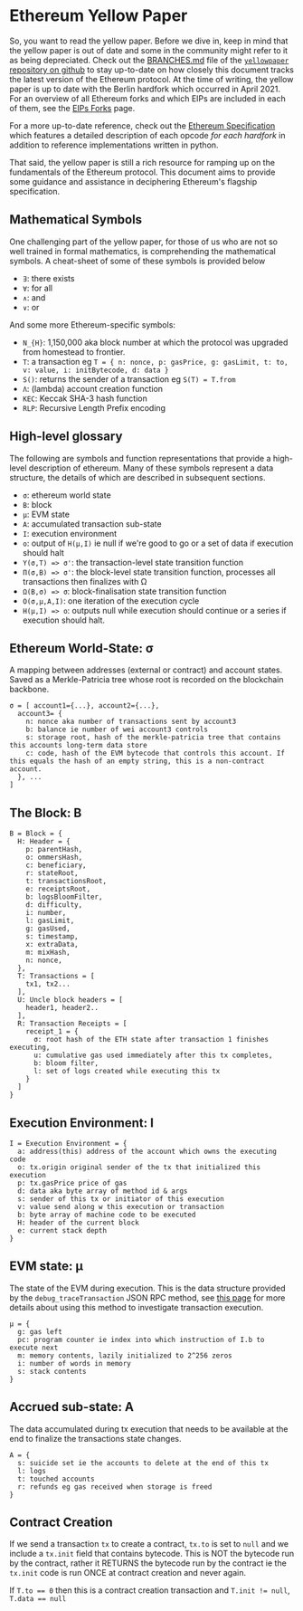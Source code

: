 # Ethereum Yellow Paper

So, you want to read the yellow paper. Before we dive in, keep in mind that the yellow paper is out of date and some in the community might refer to it as being depreciated. Check out the [BRANCHES.md](https://github.com/ethereum/yellowpaper/blob/master/BRANCHES.md) file of the [`yellowpaper` repository on github](https://github.com/ethereum/yellowpaper) to stay up-to-date on how closely this document tracks the latest version of the Ethereum protocol. At the time of writing, the yellow paper is up to date with the Berlin hardfork which occurred in April 2021. For an overview of all Ethereum forks and which EIPs are included in each of them, see the [EIPs Forks](./eips_forks.md) page.

For a more up-to-date reference, check out the [Ethereum Specification](https://ethereum.github.io/execution-specs/autoapi/ethereum/) which features a detailed description of each opcode _for each hardfork_ in addition to reference implementations written in python.

That said, the yellow paper is still a rich resource for ramping up on the fundamentals of the Ethereum protocol. This document aims to provide some guidance and assistance in deciphering Ethereum's flagship specification.

## Mathematical Symbols

One challenging part of the yellow paper, for those of us who are not so well trained in formal mathematics, is comprehending the mathematical symbols. A cheat-sheet of some of these symbols is provided below

- `∃`: there exists
- `∀`: for all
- `∧`: and
- `∨`: or

And some more Ethereum-specific symbols:

- `N_{H}`: 1,150,000 aka block number at which the protocol was upgraded from homestead to frontier.
- `T`: a transaction eg `T = { n: nonce, p: gasPrice, g: gasLimit, t: to, v: value, i: initBytecode, d: data }`
- `S()`: returns the sender of a transaction eg `S(T) = T.from`
- `Λ`: (lambda) account creation function
- `KEC`: Keccak SHA-3 hash function
- `RLP`: Recursive Length Prefix encoding

## High-level glossary

The following are symbols and function representations that provide a high-level description of ethereum. Many of these symbols represent a data structure, the details of which are described in subsequent sections.

- `σ`: ethereum world state
- `B`: block
- `μ`: EVM state
- `A`: accumulated transaction sub-state
- `I`: execution environment
- `o`: output of `H(μ,I)` ie null if we're good to go or a set of data if execution should halt
- `Υ(σ,T) => σ'`: the transaction-level state transition function
- `Π(σ,B) => σ'`: the block-level state transition function, processes all transactions then finalizes with Ω
- `Ω(B,σ) => σ`: block-finalisation state transition function
- `O(σ,μ,A,I)`: one iteration of the execution cycle
- `H(μ,I) => o`: outputs null while execution should continue or a series if execution should halt.

## Ethereum World-State: σ

A mapping between addresses (external or contract) and account states. Saved as a Merkle-Patricia tree whose root is recorded on the blockchain backbone.

```
σ = [ account1={...}, account2={...},
  account3= {
    n: nonce aka number of transactions sent by account3
    b: balance ie number of wei account3 controls
    s: storage root, hash of the merkle-patricia tree that contains this accounts long-term data store
    c: code, hash of the EVM bytecode that controls this account. If this equals the hash of an empty string, this is a non-contract account.
  }, ...
]
```

## The Block: B

```
B = Block = {
  H: Header = {
    p: parentHash,
    o: ommersHash,
    c: beneficiary,
    r: stateRoot,
    t: transactionsRoot,
    e: receiptsRoot,
    b: logsBloomFilter,
    d: difficulty,
    i: number,
    l: gasLimit,
    g: gasUsed,
    s: timestamp,
    x: extraData,
    m: mixHash,
    n: nonce,
  },
  T: Transactions = [
    tx1, tx2...
  ],
  U: Uncle block headers = [
    header1, header2..
  ],
  R: Transaction Receipts = [
    receipt_1 = {
      σ: root hash of the ETH state after transaction 1 finishes executing,
      u: cumulative gas used immediately after this tx completes,
      b: bloom filter,
      l: set of logs created while executing this tx
    }
  ]
}
```

## Execution Environment: I

```
I = Execution Environment = {
  a: address(this) address of the account which owns the executing code
  o: tx.origin original sender of the tx that initialized this execution
  p: tx.gasPrice price of gas
  d: data aka byte array of method id & args
  s: sender of this tx or initiator of this execution
  v: value send along w this execution or transaction
  b: byte array of machine code to be executed
  H: header of the current block
  e: current stack depth
}
```

## EVM state: μ

The state of the EVM during execution. This is the data structure provided by the `debug_traceTransaction` JSON RPC method, see [this page](./tracing.md) for more details about using this method to investigate transaction execution.

```
μ = {
  g: gas left
  pc: program counter ie index into which instruction of I.b to execute next
  m: memory contents, lazily initialized to 2^256 zeros
  i: number of words in memory
  s: stack contents
}
```

## Accrued sub-state: A

The data accumulated during tx execution that needs to be available at the end to finalize the transactions state changes.

```
A = {
  s: suicide set ie the accounts to delete at the end of this tx
  l: logs
  t: touched accounts
  r: refunds eg gas received when storage is freed
}
```

## Contract Creation

If we send a transaction `tx` to create a contract, `tx.to` is set to `null` and we include a `tx.init` field that contains bytecode. This is NOT the bytecode run by the contract, rather it RETURNS the bytecode run by the contract ie the `tx.init` code is run ONCE at contract creation and never again.

If `T.to == 0` then this is a contract creation transaction and `T.init != null`, `T.data == null`
